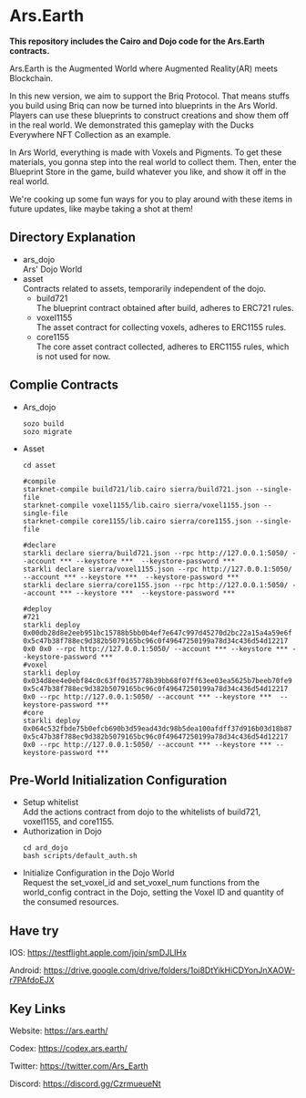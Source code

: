 # Ars.Earth

**This repository includes the Cairo and Dojo code for the Ars.Earth contracts.**

Ars.Earth is the Augmented World where Augmented Reality(AR) meets Blockchain. 

In this new version, we aim to support the Briq Protocol. That means stuffs you build using Briq can now be turned into blueprints in the Ars World. Players can use these blueprints to construct creations and show them off in the real world. We demonstrated this gameplay with the Ducks Everywhere NFT Collection as an example. 

In Ars World, everything is made with Voxels and Pigments. To get these materials, you gonna step into the real world to collect them. Then, enter the Blueprint Store in the game, build whatever you like, and show it off in the real world.

We're cooking up some fun ways for you to play around with these items in future updates, like maybe taking a shot at them!


## Directory Explanation
- ars_dojo  
  Ars' Dojo World
- asset  
  Contracts related to assets, temporarily independent of the dojo.  
  - build721  
  The blueprint contract obtained after build, adheres to ERC721 rules.
  - voxel1155  
  The asset contract for collecting voxels, adheres to ERC1155 rules.
  - core1155  
  The core asset contract collected, adheres to ERC1155 rules, which is not used for now.
## Complie Contracts
- Ars_dojo
  ```
  sozo build
  sozo migrate
  ```
- Asset
  ```
  cd asset
  
  #compile
  starknet-compile build721/lib.cairo sierra/build721.json --single-file
  starknet-compile voxel1155/lib.cairo sierra/voxel1155.json --single-file
  starknet-compile core1155/lib.cairo sierra/core1155.json --single-file

  #declare
  starkli declare sierra/build721.json --rpc http://127.0.0.1:5050/ --account *** --keystore ***  --keystore-password ***
  starkli declare sierra/voxel1155.json --rpc http://127.0.0.1:5050/ --account *** --keystore ***  --keystore-password ***
  starkli declare sierra/core1155.json --rpc http://127.0.0.1:5050/ --account *** --keystore ***  --keystore-password ***

  #deploy
  #721
  starkli deploy 0x00db28d8e2eeb951bc15788b5bb0b4ef7e647c997d45270d2bc22a15a4a59e6f 0x5c47b38f788ec9d382b5079165bc96c0f49647250199a78d34c436d54d12217 0x0 0x0 --rpc http://127.0.0.1:5050/ --account *** --keystore *** --keystore-password ***
  #voxel
  starkli deploy 0x034d8ee4e0ebf84c0c63ff0d35778b39bb68f07ff63ee03ea5625b7beeb70fe9 0x5c47b38f788ec9d382b5079165bc96c0f49647250199a78d34c436d54d12217 0x0 --rpc http://127.0.0.1:5050/ --account *** --keystore ***  --keystore-password ***
  #core
  starkli deploy 0x064c532fbde75b0efcb690b3d59ead43dc98b5dea100afdff37d916b03d18b87 0x5c47b38f788ec9d382b5079165bc96c0f49647250199a78d34c436d54d12217 0x0 --rpc http://127.0.0.1:5050/ --account *** --keystore *** --keystore-password ***
  ```
## Pre-World Initialization Configuration
- Setup whitelist  
  Add the actions contract from dojo to the whitelists of build721, voxel1155, and core1155.
- Authorization in Dojo  
  ```
  cd ard_dojo
  bash scripts/default_auth.sh
  ```
- Initialize Configuration in the Dojo World  
  Request the set_voxel_id and set_voxel_num functions from the world_config contract in the Dojo, setting the Voxel ID and quantity of the consumed resources.

## Have try
IOS: https://testflight.apple.com/join/smDJLIHx

Android: https://drive.google.com/drive/folders/1oi8DtYikHiCDYonJnXAOW-r7PAfdoEJX

## Key Links
Website: https://ars.earth/ 

Codex: https://codex.ars.earth/

Twitter: https://twitter.com/Ars_Earth

Discord: https://discord.gg/CzrmueueNt
